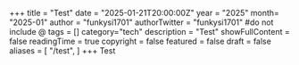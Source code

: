 +++
title = "Test"
date = "2025-01-21T20:00:00Z"
year = "2025"
month= "2025-01"
author = "funkysi1701"
authorTwitter = "funkysi1701" #do not include @
tags = []
category="tech"
description = "Test"
showFullContent = false
readingTime = true
copyright = false
featured = false
draft = false
aliases = [
    "/test",
]
+++
Test